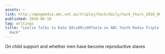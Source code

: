 ```yaml
---
assets: ~
link: http://mpegmedia.abc.net.au/triplej/hack/daily/hack_thurs_2010_06_10.mp3
published: 2010-06-10
tag: writings
title: "Leslie Talks to Kate Oâ\x80\x99Toole on ABC Youth Radio Triple Jâ\x80\x99s
  Hack"
---
```

On child support and whether men have become reproductive slaves